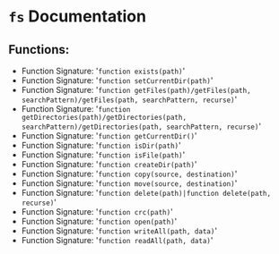 # `fs` Documentation
## Functions:
- Function Signature: '`function exists(path)`'
- Function Signature: '`function setCurrentDir(path)`'
- Function Signature: '`function getFiles(path)/getFiles(path, searchPattern)/getFiles(path, searchPattern, recurse)`'
- Function Signature: '`function getDirectories(path)/getDirectories(path, searchPattern)/getDirectories(path, searchPattern, recurse)`'
- Function Signature: '`function getCurrentDir()`'
- Function Signature: '`function isDir(path)`'
- Function Signature: '`function isFile(path)`'
- Function Signature: '`function createDir(path)`'
- Function Signature: '`function copy(source, destination)`'
- Function Signature: '`function move(source, destination)`'
- Function Signature: '`function delete(path)|function delete(path, recurse)`'
- Function Signature: '`function crc(path)`'
- Function Signature: '`function open(path)`'
- Function Signature: '`function writeAll(path, data)`'
- Function Signature: '`function readAll(path, data)`'


